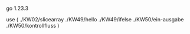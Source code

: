go 1.23.3

use (
	./KW02/slicearray
	./KW49/hello
	./KW49/ifelse
	./KW50/ein-ausgabe
	./KW50/kontrollfluss
)
